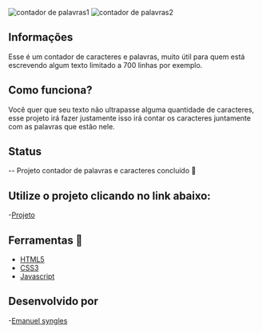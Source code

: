 ![contador de palavras1](https://github.com/Emanuelsyngles/Contador-de-caracteres-e-palavras/assets/122393755/7c0d2cf8-3f3c-4f78-9fbc-d460a89d964d)
![contador de palavras2](https://github.com/Emanuelsyngles/Contador-de-caracteres-e-palavras/assets/122393755/cae7a72c-d303-4554-8a40-6fc95091dbee)

 ## Informações
 Esse é um contador de caracteres e palavras, muito útil para quem está escrevendo algum texto limitado a 700 linhas por exemplo.

 ## Como funciona?
 Você quer que seu texto não ultrapasse alguma quantidade de caracteres, esse projeto irá fazer justamente isso irá contar os caracteres juntamente com as palavras
 que estão nele.

## Status
--  Projeto contador de palavras e caracteres concluído 🎯


 ## Utilize o projeto clicando no link abaixo: 
-[Projeto](https://contadorcaracteresepalavras.netlify.app/)

 ## Ferramentas 🔧
 - [HTML5](https://html.com/)
 - [CSS3](https://developer.mozilla.org/pt-BR/docs/Web/CSS)
- [Javascript](https://www.javascript.com/)
 
## Desenvolvido por

 -[Emanuel syngles](https://www.linkedin.com/in/emanuel-leal/)

